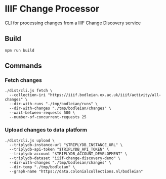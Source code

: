 # IIIF Change Processor

CLI for processing changes from a IIIF Change Discovery service

## Build

    npm run build

## Commands

### Fetch changes

    ./dist/cli.js fetch \
      --collection-iri "https://iiif.bodleian.ox.ac.uk/iiif/activity/all-changes" \
      --dir-with-runs "./tmp/bodleian/runs" \
      --dir-with-changes "./tmp/bodleian/changes" \
      --wait-between-requests 500 \
      --number-of-concurrent-requests 25

### Upload changes to data platform

    ./dist/cli.js upload \
      --triplydb-instance-url "$TRIPLYDB_INSTANCE_URL" \
      --triplydb-api-token "$TRIPLYDB_API_TOKEN" \
      --triplydb-account "$TRIPLYDB_ACCOUNT_DEVELOPMENT" \
      --triplydb-dataset "iiif-change-discovery-demo" \
      --dir-with-changes "./tmp/bodleian/changes" \
      --dir-temp "./tmp/bodleian" \
      --graph-name "https://data.colonialcollections.nl/bodleian"
